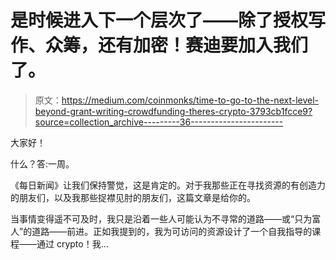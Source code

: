 # 是时候进入下一个层次了——除了授权写作、众筹，还有加密！赛迪要加入我们了。

> 原文：<https://medium.com/coinmonks/time-to-go-to-the-next-level-beyond-grant-writing-crowdfunding-theres-crypto-3793cb1fcce9?source=collection_archive---------36----------------------->

大家好！

什么？答:一周。

《每日新闻》让我们保持警觉，这是肯定的。对于我那些正在寻找资源的有创造力的朋友们，以及我那些捉襟见肘的朋友们，这篇文章是给你的。

当事情变得遥不可及时，我只是沿着一些人可能认为不寻常的道路——或“只为富人”的道路——前进。正如我提到的，我为可访问的资源设计了一个自我指导的课程——通过 crypto！我…